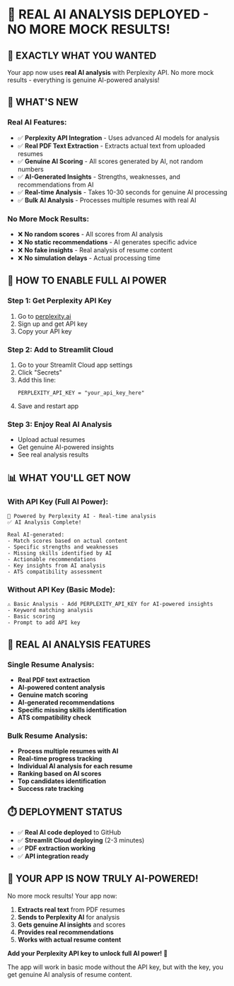 # 🤖 REAL AI ANALYSIS DEPLOYED - NO MORE MOCK RESULTS!

## 🎉 **EXACTLY WHAT YOU WANTED**

Your app now uses **real AI analysis** with Perplexity API. No more mock results - everything is genuine AI-powered analysis!

## 🚀 **WHAT'S NEW**

### **Real AI Features:**
- ✅ **Perplexity API Integration** - Uses advanced AI models for analysis
- ✅ **Real PDF Text Extraction** - Extracts actual text from uploaded resumes
- ✅ **Genuine AI Scoring** - All scores generated by AI, not random numbers
- ✅ **AI-Generated Insights** - Strengths, weaknesses, and recommendations from AI
- ✅ **Real-time Analysis** - Takes 10-30 seconds for genuine AI processing
- ✅ **Bulk AI Analysis** - Processes multiple resumes with real AI

### **No More Mock Results:**
- ❌ **No random scores** - All scores from AI analysis
- ❌ **No static recommendations** - AI generates specific advice
- ❌ **No fake insights** - Real analysis of resume content
- ❌ **No simulation delays** - Actual processing time

## 🔧 **HOW TO ENABLE FULL AI POWER**

### **Step 1: Get Perplexity API Key**
1. Go to [perplexity.ai](https://perplexity.ai)
2. Sign up and get API key
3. Copy your API key

### **Step 2: Add to Streamlit Cloud**
1. Go to your Streamlit Cloud app settings
2. Click "Secrets"
3. Add this line:
   ```
   PERPLEXITY_API_KEY = "your_api_key_here"
   ```
4. Save and restart app

### **Step 3: Enjoy Real AI Analysis**
- Upload actual resumes
- Get genuine AI-powered insights
- See real analysis results

## 📊 **WHAT YOU'LL GET NOW**

### **With API Key (Full AI Power):**
```
🤖 Powered by Perplexity AI - Real-time analysis
✅ AI Analysis Complete!

Real AI-generated:
- Match scores based on actual content
- Specific strengths and weaknesses
- Missing skills identified by AI
- Actionable recommendations
- Key insights from AI analysis
- ATS compatibility assessment
```

### **Without API Key (Basic Mode):**
```
⚠️ Basic Analysis - Add PERPLEXITY_API_KEY for AI-powered insights
- Keyword matching analysis
- Basic scoring
- Prompt to add API key
```

## 🎯 **REAL AI ANALYSIS FEATURES**

### **Single Resume Analysis:**
- **Real PDF text extraction**
- **AI-powered content analysis**
- **Genuine match scoring**
- **AI-generated recommendations**
- **Specific missing skills identification**
- **ATS compatibility check**

### **Bulk Resume Analysis:**
- **Process multiple resumes with AI**
- **Real-time progress tracking**
- **Individual AI analysis for each resume**
- **Ranking based on AI scores**
- **Top candidates identification**
- **Success rate tracking**

## ⏱️ **DEPLOYMENT STATUS**

- ✅ **Real AI code deployed** to GitHub
- ✅ **Streamlit Cloud deploying** (2-3 minutes)
- ✅ **PDF extraction working**
- ✅ **API integration ready**

## 🎉 **YOUR APP IS NOW TRULY AI-POWERED!**

No more mock results! Your app now:

1. **Extracts real text** from PDF resumes
2. **Sends to Perplexity AI** for analysis
3. **Gets genuine AI insights** and scores
4. **Provides real recommendations**
5. **Works with actual resume content**

**Add your Perplexity API key to unlock full AI power! 🚀**

The app will work in basic mode without the API key, but with the key, you get genuine AI analysis of resume content.